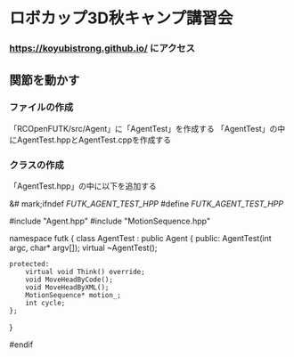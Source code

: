 # ロボカップ3D秋キャンプ講習会

### https://koyubistrong.github.io/ にアクセス

## 関節を動かす

### ファイルの作成

「RCOpenFUTK/src/Agent」に「AgentTest」を作成する
「AgentTest」の中にAgentTest.hppとAgentTest.cppを作成する

### クラスの作成

「AgentTest.hpp」の中に以下を追加する

&# mark;ifndef _FUTK_AGENT_TEST_HPP_
#define _FUTK_AGENT_TEST_HPP_

#include "Agent.hpp"
#include "MotionSequence.hpp"

namespace futk
{
	class AgentTest : public Agent
	{
	public:
		AgentTest(int argc, char* argv[]);
		virtual ~AgentTest();

	protected:
		virtual void Think() override;
		void MoveHeadByCode();
		void MoveHeadByXML();
		MotionSequence* motion_;
		int cycle;
	};
}

#endif
